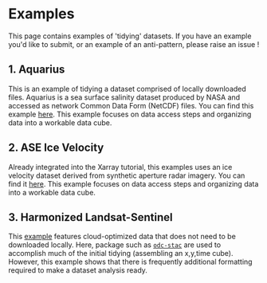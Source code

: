 # Examples

This page contains examples of 'tidying' datasets. If you have an example you'd like to submit, or an example of an anti-pattern, please raise an issue !

## 1. Aquarius

This is an example of tidying a dataset comprised of locally downloaded files. Aquarius is a sea surface salinity dataset produced by NASA and accessed as network Common Data Form (NetCDF) files.
You can find this example [here](https://gist.github.com/dcherian/66269bc2b36c2bc427897590d08472d7). This example focuses on data access steps and organizing data into a workable data cube. 

## 2. ASE Ice Velocity

Already integrated into the Xarray tutorial, this examples uses an ice velocity dataset derived from synthetic aperture radar imagery. You can find it [here](https://tutorial.xarray.dev/intermediate/data_tidying/05.3_ice_velocity.html). This example focuses on data access steps and organizing data into a workable data cube. 

## 3. Harmonized Landsat-Sentinel

This [example](https://nbviewer.org/gist/scottyhq/efd583d66999ce8f6e8bcefa81545b8d) features cloud-optimized data that does not need to be downloaded locally. Here, package such as [`odc-stac`](https://github.com/opendatacube/odc-stac) are used to accomplish much of the initial tidying (assembling an x,y,time cube). However, this example shows that there is frequently additional formatting required to make a dataset analysis ready.


